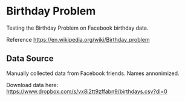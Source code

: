 # Birthday Problem
Testing the Birthday Problem on Facebook birthday data.

Reference
https://en.wikipedia.org/wiki/Birthday_problem

## Data Source
Manually collected data from Facebook friends. Names annonimized. 

Download data here:
https://www.dropbox.com/s/vx8i2tt9zffabn9/birthdays.csv?dl=0
